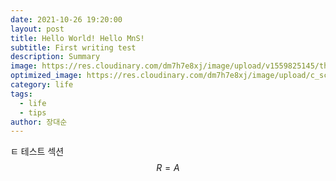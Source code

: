 ```yaml
---
date: 2021-10-26 19:20:00
layout: post
title: Hello World! Hello MnS!
subtitle: First writing test
description: Summary
image: https://res.cloudinary.com/dm7h7e8xj/image/upload/v1559825145/theme16_o0seet.jpg
optimized_image: https://res.cloudinary.com/dm7h7e8xj/image/upload/c_scale,w_380/v1559825145/theme16_o0seet.jpg
category: life
tags:
  - life
  - tips
author: 장대순
---
```


ㅌ 테스트 섹션
$$
R=A
$$




